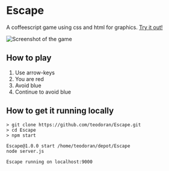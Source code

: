 Escape
======

A coffeescript game using css and html for graphics. [Try it out!]()

![Screenshot of the game](https://github.com/teodoran/Escape/blob/master/escape.png)

How to play
-----------

1. Use arrow-keys
2. You are red
3. Avoid blue
4. Continue to avoid blue

How to get it running locally
-----------

```
> git clone https://github.com/teodoran/Escape.git
> cd Escape
> npm start

Escape@1.0.0 start /home/teodoran/depot/Escape
node server.js

Escape running on localhost:9000
```
